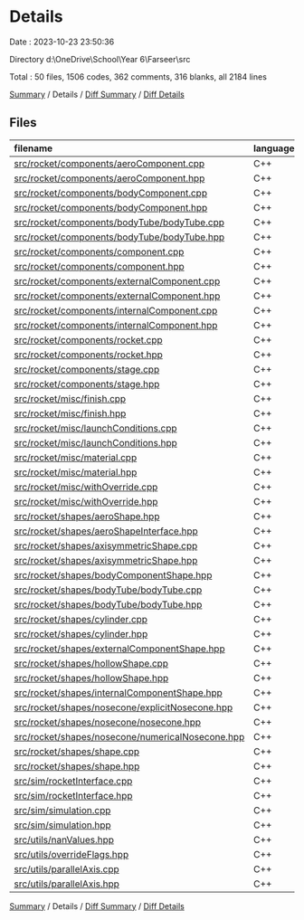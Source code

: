 # Details

Date : 2023-10-23 23:50:36

Directory d:\\OneDrive\\School\\Year 6\\Farseer\\src

Total : 50 files,  1506 codes, 362 comments, 316 blanks, all 2184 lines

[Summary](results.md) / Details / [Diff Summary](diff.md) / [Diff Details](diff-details.md)

## Files
| filename | language | code | comment | blank | total |
| :--- | :--- | ---: | ---: | ---: | ---: |
| [src/rocket/components/aeroComponent.cpp](/src/rocket/components/aeroComponent.cpp) | C++ | 268 | 27 | 35 | 330 |
| [src/rocket/components/aeroComponent.hpp](/src/rocket/components/aeroComponent.hpp) | C++ | 77 | 29 | 18 | 124 |
| [src/rocket/components/bodyComponent.cpp](/src/rocket/components/bodyComponent.cpp) | C++ | 121 | 15 | 16 | 152 |
| [src/rocket/components/bodyComponent.hpp](/src/rocket/components/bodyComponent.hpp) | C++ | 45 | 9 | 11 | 65 |
| [src/rocket/components/bodyTube/bodyTube.cpp](/src/rocket/components/bodyTube/bodyTube.cpp) | C++ | 0 | 0 | 1 | 1 |
| [src/rocket/components/bodyTube/bodyTube.hpp](/src/rocket/components/bodyTube/bodyTube.hpp) | C++ | 16 | 0 | 4 | 20 |
| [src/rocket/components/component.cpp](/src/rocket/components/component.cpp) | C++ | 317 | 36 | 39 | 392 |
| [src/rocket/components/component.hpp](/src/rocket/components/component.hpp) | C++ | 91 | 39 | 26 | 156 |
| [src/rocket/components/externalComponent.cpp](/src/rocket/components/externalComponent.cpp) | C++ | 3 | 8 | 1 | 12 |
| [src/rocket/components/externalComponent.hpp](/src/rocket/components/externalComponent.hpp) | C++ | 18 | 2 | 5 | 25 |
| [src/rocket/components/internalComponent.cpp](/src/rocket/components/internalComponent.cpp) | C++ | 4 | 19 | 1 | 24 |
| [src/rocket/components/internalComponent.hpp](/src/rocket/components/internalComponent.hpp) | C++ | 12 | 1 | 4 | 17 |
| [src/rocket/components/rocket.cpp](/src/rocket/components/rocket.cpp) | C++ | 4 | 0 | 2 | 6 |
| [src/rocket/components/rocket.hpp](/src/rocket/components/rocket.hpp) | C++ | 19 | 3 | 3 | 25 |
| [src/rocket/components/stage.cpp](/src/rocket/components/stage.cpp) | C++ | 0 | 0 | 1 | 1 |
| [src/rocket/components/stage.hpp](/src/rocket/components/stage.hpp) | C++ | 14 | 0 | 4 | 18 |
| [src/rocket/misc/finish.cpp](/src/rocket/misc/finish.cpp) | C++ | 10 | 1 | 3 | 14 |
| [src/rocket/misc/finish.hpp](/src/rocket/misc/finish.hpp) | C++ | 14 | 4 | 9 | 27 |
| [src/rocket/misc/launchConditions.cpp](/src/rocket/misc/launchConditions.cpp) | C++ | 0 | 0 | 1 | 1 |
| [src/rocket/misc/launchConditions.hpp](/src/rocket/misc/launchConditions.hpp) | C++ | 7 | 0 | 3 | 10 |
| [src/rocket/misc/material.cpp](/src/rocket/misc/material.cpp) | C++ | 13 | 0 | 2 | 15 |
| [src/rocket/misc/material.hpp](/src/rocket/misc/material.hpp) | C++ | 13 | 2 | 5 | 20 |
| [src/rocket/misc/withOverride.cpp](/src/rocket/misc/withOverride.cpp) | C++ | 3 | 0 | 2 | 5 |
| [src/rocket/misc/withOverride.hpp](/src/rocket/misc/withOverride.hpp) | C++ | 5 | 29 | 2 | 36 |
| [src/rocket/shapes/aeroShape.hpp](/src/rocket/shapes/aeroShape.hpp) | C++ | 9 | 0 | 5 | 14 |
| [src/rocket/shapes/aeroShapeInterface.hpp](/src/rocket/shapes/aeroShapeInterface.hpp) | C++ | 12 | 1 | 5 | 18 |
| [src/rocket/shapes/axisymmetricShape.cpp](/src/rocket/shapes/axisymmetricShape.cpp) | C++ | 18 | 1 | 3 | 22 |
| [src/rocket/shapes/axisymmetricShape.hpp](/src/rocket/shapes/axisymmetricShape.hpp) | C++ | 18 | 0 | 5 | 23 |
| [src/rocket/shapes/bodyComponentShape.hpp](/src/rocket/shapes/bodyComponentShape.hpp) | C++ | 11 | 1 | 4 | 16 |
| [src/rocket/shapes/bodyTube/bodyTube.cpp](/src/rocket/shapes/bodyTube/bodyTube.cpp) | C++ | 18 | 0 | 6 | 24 |
| [src/rocket/shapes/bodyTube/bodyTube.hpp](/src/rocket/shapes/bodyTube/bodyTube.hpp) | C++ | 20 | 3 | 5 | 28 |
| [src/rocket/shapes/cylinder.cpp](/src/rocket/shapes/cylinder.cpp) | C++ | 81 | 5 | 17 | 103 |
| [src/rocket/shapes/cylinder.hpp](/src/rocket/shapes/cylinder.hpp) | C++ | 27 | 8 | 7 | 42 |
| [src/rocket/shapes/externalComponentShape.hpp](/src/rocket/shapes/externalComponentShape.hpp) | C++ | 3 | 10 | 0 | 13 |
| [src/rocket/shapes/hollowShape.cpp](/src/rocket/shapes/hollowShape.cpp) | C++ | 34 | 5 | 5 | 44 |
| [src/rocket/shapes/hollowShape.hpp](/src/rocket/shapes/hollowShape.hpp) | C++ | 27 | 10 | 5 | 42 |
| [src/rocket/shapes/internalComponentShape.hpp](/src/rocket/shapes/internalComponentShape.hpp) | C++ | 8 | 0 | 4 | 12 |
| [src/rocket/shapes/nosecone/explicitNosecone.hpp](/src/rocket/shapes/nosecone/explicitNosecone.hpp) | C++ | 9 | 2 | 5 | 16 |
| [src/rocket/shapes/nosecone/nosecone.hpp](/src/rocket/shapes/nosecone/nosecone.hpp) | C++ | 18 | 7 | 6 | 31 |
| [src/rocket/shapes/nosecone/numericalNosecone.hpp](/src/rocket/shapes/nosecone/numericalNosecone.hpp) | C++ | 15 | 3 | 4 | 22 |
| [src/rocket/shapes/shape.cpp](/src/rocket/shapes/shape.cpp) | C++ | 7 | 1 | 1 | 9 |
| [src/rocket/shapes/shape.hpp](/src/rocket/shapes/shape.hpp) | C++ | 12 | 3 | 4 | 19 |
| [src/sim/rocketInterface.cpp](/src/sim/rocketInterface.cpp) | C++ | 0 | 0 | 1 | 1 |
| [src/sim/rocketInterface.hpp](/src/sim/rocketInterface.hpp) | C++ | 21 | 77 | 13 | 111 |
| [src/sim/simulation.cpp](/src/sim/simulation.cpp) | C++ | 4 | 0 | 2 | 6 |
| [src/sim/simulation.hpp](/src/sim/simulation.hpp) | C++ | 10 | 0 | 3 | 13 |
| [src/utils/nanValues.hpp](/src/utils/nanValues.hpp) | C++ | 5 | 0 | 2 | 7 |
| [src/utils/overrideFlags.hpp](/src/utils/overrideFlags.hpp) | C++ | 17 | 0 | 2 | 19 |
| [src/utils/parallelAxis.cpp](/src/utils/parallelAxis.cpp) | C++ | 21 | 0 | 1 | 22 |
| [src/utils/parallelAxis.hpp](/src/utils/parallelAxis.hpp) | C++ | 7 | 1 | 3 | 11 |

[Summary](results.md) / Details / [Diff Summary](diff.md) / [Diff Details](diff-details.md)